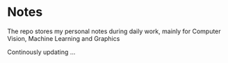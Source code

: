 # Notes
The repo stores my personal notes during daily work, mainly for Computer Vision, Machine Learning and Graphics

Continously updating ...
